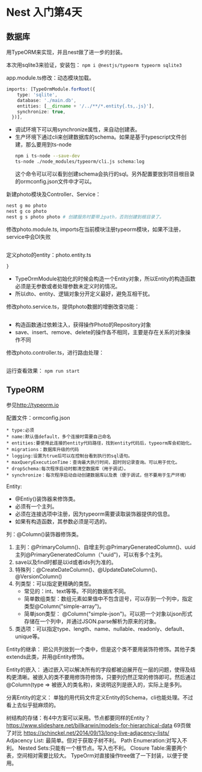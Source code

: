 # Nest 入门第4天

## 数据库

用TypeORM来实现，并且nest做了进一步的封装。

本次用sqlite3来验证，安装包：
`npm i @nestjs/typeorm typeorm sqlite3`

app.module.ts修改：动态模块加载。
```ts
imports: [TypeOrmModule.forRoot({
    type: 'sqlite',
    database: './main.db',
    entities: [__dirname + '/../**/*.entity{.ts,.js}'],
    synchronize: true,
  })],
```
* 调试环境下可以用synchronize属性，来自动创建表。
* 生产环境下通过cli来创建数据库的schema。如果是基于typescript文件创建，那么要用到ts-node
    ```sh
    npm i ts-node --save-dev
    ts-node ./node_modules/typeorm/cli.js schema:log
    ```
    这个命令可以可以看到创建schema会执行的sql。另外配置要放到项目根目录的ormconfig.json文件中才可以。

新建photo模块及Controller、Service：
```sh
nest g mo photo
nest g co photo
nest g s photo photo # 创建服务时要带上path，否则创建到根目录了。
```

修改photo.module.ts, imports在当前模块注册typeorm模块，如果不注册，service中会DI失败
```ts
```

定义photo的entity：photo.entity.ts
```ts
}
```
* TypeOrmModule初始化的时候会构造一个Entity对象，所以Entity的构造函数必须是无参数或者处理参数未定义时的情况。
* 所以dto、entity、逻辑对象分开定义最好，避免互相干扰。

修改photo.service.ts，提供photo数据的增删改查功能：
```ts
```
* 构造函数通过依赖注入，获得操作Photo的Repository对象
* save、insert、remove、delete的操作各不相同，主要是存在关系的对象操作不同

修改photo.controller.ts，进行路由处理：
```ts
```

运行查看效果：
`npm run start`

## TypeORM

参见<http://typeorm.io>

配置文件：ormconfig.json

    * type:必须
    * name:默认值default，多个连接时需要自己命名
    * entities:要使用此连接的entity代码路径，找到entity代码后，typeorm库会初始化。
    * migrations：数据库升级的代码
    * logging:设置为true后可以在控制台看到执行的sql语句。
    * maxQueryExecutionTime：查询最大执行时间，超时则记录查询。可以用于优化。
    * dropSchema:每次程序启动时都清空数据库（用于调试）。
    * synchronize：每次程序启动自动创建数据库以及表（便于调试，但不要用于生产环境）

Entity:

  * @Entiy()装饰器来修饰类。
  * 必须有一个主列。
  * 必须在连接选项中注册，因为typeorm需要读取装饰器提供的信息。
  * 如果有构造函数，其参数必须是可选的。
   
  列：@Column()装饰器修饰类。

  1. 主列：@PrimaryColumn()、自增主列:@PrimaryGeneratedColumn()、uuid主列@PrimaryGeneratedColumn（"uuid")，可以有多个主列。
  2. save以及find时都是以id或者ids列为准的。
  3. 特殊列：@CreateDateColumn()、@UpdateDateColumn()、@VersionColumn()
  4. 列类型：可以指定更精确的类型。
      * 常见的：int、text等等。不同的数据库不同。
      * 简单数组类型：数组元素如果值中不包含逗号，可以存到一个列中，指定类型@Column("simple-array")。
      * 简单json类型： @Column("simple-json")。可以把一个对象以json形式存储在一个列中，并通过JSON.parse解析为原来的对象。
  5. 类选项：可以指定type、length、name、nullable、readonly、default、unique等。

  Entity的继承：
    把公共列放到一个类中，但是这个类不要用装饰符修饰。其他子类extends此类，并用@Entity修饰。

  Entity的嵌入：
    通过嵌入可以解决所有的字段都被迫展开在一层的问题，使得及结构更清晰。被嵌入的类不要用修饰符修饰，只要列仍然正常的修饰即可。然后通过@Column(type => 被嵌入的类名称)，来说明这列是嵌入的，实际上是多列。

  分离Entity的定义：
    单独的用代码文件定义Entity的Schema，cli也能处理。不过看上去似乎挺麻烦的。
    

  树结构的存储：有4中方案可以采用。节点都要同样的Entity？
    <https://www.slideshare.net/billkarwin/models-for-hierarchical-data> 69页做了对比
    <https://schinckel.net/2014/09/13/long-live-adjacency-lists/>
    Adjacency List: 最简单。但对于获取子树不利。
    Path Enumeration:对写入不利。
    Nested Sets:只能有一个根节点。写入也不利。
    Closure Table:需要两个表，空间相对需要比较大。
    TypeOrm对直接操作tree做了一下封装，以便于使用。